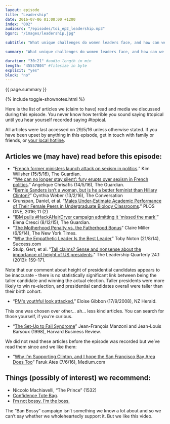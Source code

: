 ```yaml
---
layout: episode
title: "Leadership"
date: 2016-07-06 01:00:00 +1200
index: "002"
audiosrc: "/episodes/toi_ep2_leadership.mp3"
bgsrc: "/images/leadership.jpg"

subtitle: "What unique challenges do women leaders face, and how can we overcome these? Is it better to simply emulate masculine traits, or subvert society's expectations?"

summary: "What unique challenges do women leaders face, and how can we overcome these? Is it better to simply emulate masculine traits, or subvert society's expectations? We discuss our own journeys towards learning how to be better leaders. **Trigger warning** for this episode - there is some mention of sexual assault."

duration: "30:21" #audio length in min
length: "45557804" #filesize in byte
explicit: "yes"
block: "no" 
---
```


<section class="summary" markdown="1">

{{ page.summary }}

</section>

{% include toggle-shownotes.html %}

<section id="shownotes" class="hidden" markdown="1">
Here is the list of articles we (claim to have) read and media we discussed during this episode. You never know how terrible you sound saying #topical until you hear yourself recorded saying #topical.

All articles were last accessed on 29/5/16 unless otherwise stated. If you have been upset by anything in this episode, get in touch with family or friends, or [your local hotline](http://togetherweare-strong.tumblr.com/helpline).

## Articles we (may have) read before this episode:

- “[French former ministers launch attack on sexism in politics](http://www.theguardian.com/world/2016/may/15/french-former-ministers-launch-attack-on-sexism-in-politics).” Kim Willsher (15/5/16), The Guardian.
- “[‘We can no longer stay silent’: fury erupts over sexism in French politics](http://www.theguardian.com/world/2016/may/13/we-can-no-longer-stay-silent-fury-erupts-over-sexism-in-french-politics).” Angelique Chrisafis (14/5/16), The Guardian.
- “[Bernie Sanders isn’t a woman, but is he a better feminist than Hillary Clinton?](https://theconversation.com/bernie-sanders-isnt-a-woman-but-is-he-a-better-feminist-than-hillary-clinton-54624)” Cynthia Weber (13/2/16), The Conversation
- Grunspan, Daniel, et al. “[Males Under-Estimate Academic Performance of Their Female Peers in Undergraduate Biology Classrooms](http://journals.plos.org/plosone/article?id=10.1371/journal.pone.0148405).” PLOS ONE, 2016; 11 (2)
- “[IBM pulls #HackAHairDryer campaign admitting it 'missed the mark'](https://www.theguardian.com/technology/2015/dec/07/ibm-sparks-anger-with-hackahairdryer-campaign-aimed-at-women)” Elena Cresci (8/12/15), The Guardian.
- “[The Motherhood Penalty vs. the Fatherhood Bonus](http://www.nytimes.com/2014/09/07/upshot/a-child-helps-your-career-if-youre-a-man.html?_r=0)” Claire Miller (6/9/14), The New York Times.
- “[Why the Empathetic Leader Is the Best Leader](http://www.success.com/article/why-the-empathetic-leader-is-the-best-leader)” Toby Noton (21/8/14), Success.com
- Stulp, Gert, et al. "[Tall claims? Sense and nonsense about the importance of height of US presidents](http://www.sciencedirect.com/science/article/pii/S1048984312000884)." The Leadership Quarterly 24.1 (2013): 159-171.

Note that our comment about height of presidential candidates appears to be inaccurate - there is no statistically significant link between being the taller candidate and winning the actual election. Taller presidents were more likely to win re-election, and presidential candidates overall were taller than their birth cohort.

- “[PM's youthful look attacked.](http://www.nzherald.co.nz/nz/news/article.cfm?c_id=1&objectid=10532504)” Eloise Gibbon (17/9/2008), NZ Herald.

This one was chosen over other… ah… less kind articles. You can search for those yourself, if you’re curious.

- “[The Set-Up to Fail Syndrome](https://hbr.org/1998/03/the-set-up-to-fail-syndrome)” Jean-François Manzoni and Jean-Louis Barsoux (1998), Harvard Business Review.

We did not read these articles before the episode was recorded but we’ve read them since and we like them:

- “[Why I’m Supporting Clinton, and I hope the San Francisco Bay Area Does Too](https://medium.com/@kurafire/why-im-supporting-clinton-and-hope-the-san-francisco-bay-area-does-too-a423e246442d#.ywpo4qwh0)” Faruk Ates (7/6/16), Medium.com

## Things (possibly of interest) we recommend:

- Niccolo Machiavelli, “The Prince” (1532)
- [Confidence Tote Bag](https://www.etsy.com/au/listing/254893785/confidence-tote-bag).
- [I’m not bossy. I’m the boss.](https://www.youtube.com/watch?v=6dynbzMlCcw)

The “Ban Bossy” campaign isn’t something we know a lot about and so we can’t say whether we wholeheartedly support it. But we like this video.
</section>
